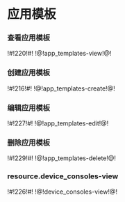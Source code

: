 # 应用模板

### 查看应用模板

!#!220!#!
!@!app_templates-view!@!



### 创建应用模板

!#!216!#!
!@!app_templates-create!@!



### 编辑应用模板

!#!227!#!
!@!app_templates-edit!@!



### 删除应用模板

!#!229!#!
!@!app_templates-delete!@!



### resource.device_consoles-view

!#!226!#!
!@!device_consoles-view!@!



